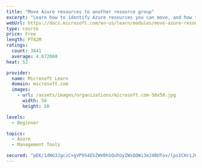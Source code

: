 ```yaml
---
title: "Move Azure resources to another resource group"
excerpt: "Learn how to identify Azure resources you can move, and how to move them to a new resource group."
webUrl: https://docs.microsoft.com/en-us/learn/modules/move-azure-resources-another-resource-group/
type: course
price: Free
length: PT42M
ratings:
  count: 3641
  average: 4.672068
heat: 52

provider:
  name: Microsoft Learn
  domain: microsoft.com
  images:
    - url: /assets/images/organizations/microsoft.com-50x50.jpg
      width: 50
      height: 50

levels:
  - Beginner

topics:
  - Azure
  - Management Tools

secured: "pEK/1dNG3JgciC+gVP9S4EbZWVBhSQuhUyZWsQOWi3e24BUTov/lpsICHriJGQc2XZshhR2QkZATuYpxxom0rKG/bzgUfPth5Px2cgqVmcFFZRJ7xplICsyRhLmvbris1eVt/7Yq1uteO4wH2jk6ReCzT4V8gkEq2rxae679dkc3al6y3A/22+hqmedkvjbc4T1osSgo+ZLby8Agsk56Gl/nNFz0YSOusALvra6HeLVYgNIxJ0dCYKpcgDGu9mKV7JSs9fCfBjPc7ovOpzYitkbvrmtkSX589VSg/zrM/ZjkFZbnb6GQsUwKcwlBHdS6Qjayge3krWWDYIPEofuR76mRjeTtrwxR9ySYJDAbLrcp0r1H8Q3atLZG2zdmPRFpQTxXTtrHqg/bUWrPkwUB8qD39VeosG7qX4wVYw62rSw=;qhKeI73UHiXXS83HGZuqVg=="
---
```


